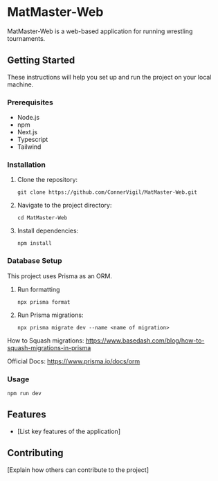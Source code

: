 # MatMaster-Web

MatMaster-Web is a web-based application for running wrestling tournaments.

## Getting Started

These instructions will help you set up and run the project on your local machine.

### Prerequisites

- Node.js
- npm
- Next.js
- Typescript
- Tailwind

### Installation

1. Clone the repository:

   ```
   git clone https://github.com/ConnerVigil/MatMaster-Web.git
   ```

2. Navigate to the project directory:

   ```
   cd MatMaster-Web
   ```

3. Install dependencies:
   ```
   npm install
   ```

### Database Setup

This project uses Prisma as an ORM.

1. Run formatting
   ```
   npx prisma format
   ```
2. Run Prisma migrations:
   ```
   npx prisma migrate dev --name <name of migration>
   ```

How to Squash migrations: https://www.basedash.com/blog/how-to-squash-migrations-in-prisma

Official Docs: https://www.prisma.io/docs/orm

### Usage

```
npm run dev
```

## Features

- [List key features of the application]

## Contributing

[Explain how others can contribute to the project]
